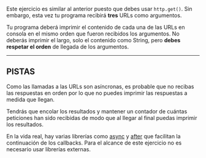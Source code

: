 Este ejercicio es similar al anterior puesto que debes usar `http.get()`. Sin embargo, esta vez tu programa recibirá **tres** URLs como argumentos.

Tu programa deberá imprimir el contenido de cada una de las URLs en consola en el mismo orden que fueron recibidos los argumentos. No deberás imprimir el largo, solo el contenido como String, pero **debes respetar el orden** de llegada de los argumentos.

----------------------------------------------------------------------
## PISTAS

Como las llamadas a las URLs son asíncronas, es probable que no recibas las respuestas en orden por lo que no puedes imprimir las respuestas a medida que llegan.

Tendrás que encolar los resultados y mantener un contador de cuántas peticiones han sido recibidas de modo que al llegar al final puedas imprimir los resultados.

En la vida real, hay varias librerías como [async](https://npmjs.com/async) y [after](https://npmjs.com/after) que facilitan la continuación de los callbacks. Para el alcance de este ejercicio no es necesario usar librerías externas.
